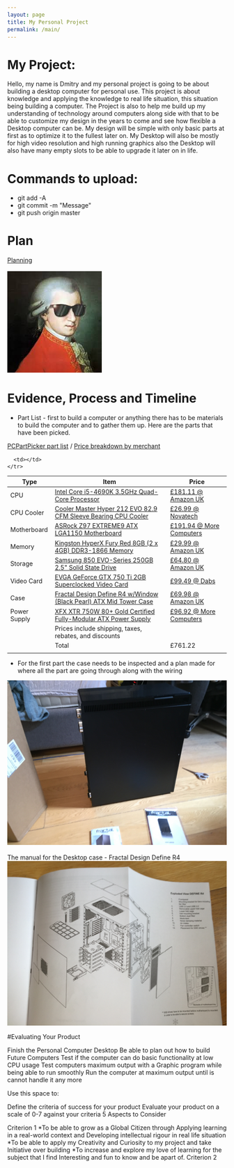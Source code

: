 ```yaml
---
layout: page
title: My Personal Project
permalink: /main/
---
```


# My Project:
Hello, my name is Dmitry and my personal project is going to be about building a desktop computer for personal use.
This project is about knowledge and applying the knowledge to real life situation, this situation being building a computer. The Project is also to help me build up my understanding of technology around computers along side with that to be able to customize my design in the years to come and see how flexible a Desktop computer can be. My design will be simple with only basic parts at first as to optimize it to the fullest later on. My Desktop will also be mostly for high video resolution and high running graphics also the Desktop will also have many empty slots to be able to upgrade it later on in life.


# Commands to upload:
* git add -A
* git commit -m "Message"
* git push origin master

# Plan
<a href="https://docs.google.com/document/d/1Q5sc9nASeDjAiL0NYgsWqgcm7UP-VyCEq-u_ditCe9M/edit">Planning</a>
<br><br>
<img src="/images/swag.jpg">

# Evidence, Process and Timeline
* Part List - first to build a computer or anything there has to be materials to build the computer and to gather them up. Here are the parts that have been picked.

<a href="http://uk.pcpartpicker.com/p/bwxCGX">PCPartPicker part list</a> / <a href="http://uk.pcpartpicker.com/p/bwxCGX/by_merchant/">Price breakdown by merchant</a>
<table class="pcpp-part-list">
  <thead>
    <tr>
      <th>Type</th>
      <th>Item</th>
      <th>Price</th>
    </tr>
  </thead>
  <tbody>
    <tr>
      <td class="pcpp-part-list-type">CPU</td>
      <td class="pcpp-part-list-item"><a href="http://uk.pcpartpicker.com/part/intel-cpu-bx80646i54690k">Intel Core i5-4690K 3.5GHz Quad-Core Processor</a></td>
      <td class="pcpp-part-list-price">
        <a href="http://uk.pcpartpicker.com/part/intel-cpu-bx80646i54690k">£181.11 @ Amazon UK</a>
      </td>
    </tr>
    <tr>
      <td class="pcpp-part-list-type">CPU Cooler</td>
      <td class="pcpp-part-list-item"><a href="http://uk.pcpartpicker.com/part/cooler-master-cpu-cooler-rr212e20pkr2">Cooler Master Hyper 212 EVO 82.9 CFM Sleeve Bearing CPU Cooler</a></td>
      <td class="pcpp-part-list-price">
        <a href="http://uk.pcpartpicker.com/part/cooler-master-cpu-cooler-rr212e20pkr2">£26.99 @ Novatech</a>
      </td>
    </tr>
    <tr>
      <td class="pcpp-part-list-type">Motherboard</td>
      <td class="pcpp-part-list-item"><a href="http://uk.pcpartpicker.com/part/asrock-motherboard-z97extreme9">ASRock Z97 EXTREME9 ATX LGA1150 Motherboard</a></td>
      <td class="pcpp-part-list-price">
        <a href="http://uk.pcpartpicker.com/part/asrock-motherboard-z97extreme9">£191.94 @ More Computers</a>
      </td>
    </tr>
    <tr>
      <td class="pcpp-part-list-type">Memory</td>
      <td class="pcpp-part-list-item"><a href="http://uk.pcpartpicker.com/part/kingston-memory-hx318c10frk28">Kingston HyperX Fury Red 8GB (2 x 4GB) DDR3-1866 Memory</a></td>
      <td class="pcpp-part-list-price">
        <a href="http://uk.pcpartpicker.com/part/kingston-memory-hx318c10frk28">£29.99 @ Amazon UK</a>
      </td>
    </tr>
    <tr>
      <td class="pcpp-part-list-type">Storage</td>
      <td class="pcpp-part-list-item"><a href="http://uk.pcpartpicker.com/part/samsung-internal-hard-drive-mz75e250bam">Samsung 850 EVO-Series 250GB 2.5" Solid State Drive</a></td>
      <td class="pcpp-part-list-price">
        <a href="http://uk.pcpartpicker.com/part/samsung-internal-hard-drive-mz75e250bam">£64.80 @ Amazon UK</a>
      </td>
    </tr>
    <tr>
      <td class="pcpp-part-list-type">Video Card</td>
      <td class="pcpp-part-list-item"><a href="http://uk.pcpartpicker.com/part/evga-video-card-02gp43753kr">EVGA GeForce GTX 750 Ti 2GB Superclocked Video Card</a></td>
      <td class="pcpp-part-list-price">
        <a href="http://uk.pcpartpicker.com/part/evga-video-card-02gp43753kr">£99.49 @ Dabs</a>
      </td>
    </tr>
    <tr>
      <td class="pcpp-part-list-type">Case</td>
      <td class="pcpp-part-list-item"><a href="http://uk.pcpartpicker.com/part/fractal-design-case-fdcadefr4blw">Fractal Design Define R4 w/Window (Black Pearl) ATX Mid Tower Case</a></td>
      <td class="pcpp-part-list-price">
        <a href="http://uk.pcpartpicker.com/part/fractal-design-case-fdcadefr4blw">£69.98 @ Amazon UK</a>
      </td>
    </tr>
    <tr>
      <td class="pcpp-part-list-type">Power Supply</td>
      <td class="pcpp-part-list-item"><a href="http://uk.pcpartpicker.com/part/xfx-power-supply-p1750bbefx">XFX XTR 750W 80+ Gold Certified Fully-Modular ATX Power Supply</a></td>
      <td class="pcpp-part-list-price">
        <a href="http://uk.pcpartpicker.com/part/xfx-power-supply-p1750bbefx">£96.92 @ More Computers</a>
      </td>
    </tr>
    <tr>
      <td></td>
      <td class="pcpp-part-list-price-note">Prices include shipping, taxes, rebates, and discounts</td>
      <td></td>
    </tr>
    <tr>
      <td></td>
      <td class="pcpp-part-list-total">Total</td>
      <td class="pcpp-part-list-total-price">£761.22</td>
    </tr>
    <tr>
      <td></td>

      <td></td>
    </tr>
  </tbody>
</table>

* For the first part the case needs to be inspected and a plan made for where all the part are going through along with the wiring

<img src="/images/case.jpg">
<br><br>
The manual for the Desktop case - Fractal Design Define R4
<img src="/images/case_diagram.jpg">

#Evaluating Your Product

Finish the Personal Computer Desktop
Be able to plan out how to build Future Computers
Test if the computer can do basic functionality at low CPU usage
Test computers maximum output with a Graphic program while being able to run smoothly
Run the computer at maximum output until is cannot handle it any more


Use this space to:

Define the criteria of success for your product
Evaluate your product on a scale of 0-7 against your criteria
5 Aspects to Consider

Criterion 1
*To be able to grow as a Global Citizen through Applying learning in a real-world context and Developing intellectual rigour in real life situation
*To be able to apply my Creativity and Curiosity to my project and take Initiative over building
*To increase and explore my love of learning for the subject that I find Interesting and fun to know and be apart of.
Criterion 2
